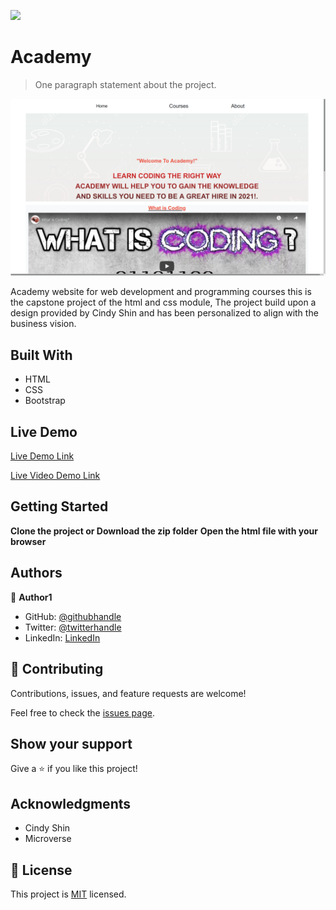 ![](https://img.shields.io/badge/Academy-blueviolet)

# Academy

> One paragraph statement about the project.

![screenshot](./assets/project.png)

Academy website for web development and programming courses this is the capstone project of the html and css module,
The project build upon a design provided by Cindy Shin and has been personalized to align with the business vision. 

## Built With

- HTML
- CSS
- Bootstrap

## Live Demo

[Live Demo Link](https://deevlopacademy.netlify.app/)

[Live Video Demo Link](https://www.loom.com/share/2ba39e8fa1a34a40b1e4a4b32c617f85)


## Getting Started

**Clone the project or Download the zip folder**
**Open the html file with your browser**


## Authors

👤 **Author1**

- GitHub: [@githubhandle](https://github.com/Shaher-11/)
- Twitter: [@twitterhandle](https://twitter.com/ShaherShamroukh/)
- LinkedIn: [LinkedIn](https://www.linkedin.com/in/shaher-shamroukh/)


## 🤝 Contributing

Contributions, issues, and feature requests are welcome!

Feel free to check the [issues page](issues/).

## Show your support

Give a ⭐️ if you like this project!

## Acknowledgments

- Cindy Shin
- Microverse

## 📝 License

This project is [MIT](lic.url) licensed.
